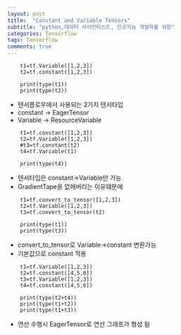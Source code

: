 ```yaml
---
layout: post
title:  "Constant and Variable Tensors"
subtitle: "python,데이터 사이언티스트, 인공지능 개발자를 위함"
categories: Tensorflow
tags: Tensorflow
comments: true
---
```

~~~
    t1=tf.Variable([1,2,3])
    t2=tf.constant([1,2,3])

    print(type(t1))
    print(type(t2))
~~~

+ 텐서플로우에서 사용되는 2가지 텐서타입
+ constant -> EagerTensor
+ Variable -> ResourceVariable

~~~
    t1=tf.constant([1,2,3])
    t2=tf.Variable([1,2,3])
    #t3=tf.constant(t2)
    t4=tf.Variable(t1)

    print(type(t4))
~~~

+ 텐서타입은 constant->Variable만 가능
+ GradientTape을 없애버리는 이유떄문에 


~~~
    t1=tf.convert_to_tensor([1,2,3])
    t2=tf.Variable([1,2,3])
    t3=tf.convert_to_tensor(t2)

    print(type(t1))
    print(type(t3))
~~~

+ convert_to_tensor로 Variable->constant 변환가능
+ 기본값으로 constant 적용

~~~
    t1=tf.Variable([1,2,3])
    t2=tf.constant([4,5,6])
    t3=tf.Variable([1,2,3])
    t4=tf.constant([4,5,6])

    print(type(t2+t4))
    print(type(t1+t2))
    print(type(t1+t3))
~~~

+ 연산 수행시 EagerTensor로 연산 그래프가 형성 됨